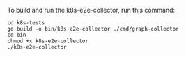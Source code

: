To build and run the k8s-e2e-collector, run this command:

```
cd k8s-tests
go build -o bin/k8s-e2e-collector ./cmd/graph-collector
cd bin
chmod +x k8s-e2e-collector
./k8s-e2e-collector
```